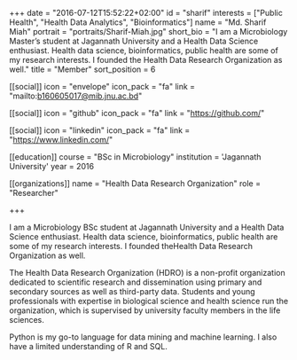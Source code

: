 +++
date = "2016-07-12T15:52:22+02:00"
id = "sharif"
interests = ["Public Health", "Health Data Analytics", "Bioinformatics"]
name = "Md. Sharif Miah"
portrait = "portraits/Sharif-Miah.jpg"
short_bio = "I am a Microbiology Master’s student at Jagannath University and a Health Data Science enthusiast. Health data science, bioinformatics, public health are some of my research interests. I founded the Health Data Research Organization as well."
title = "Member"
sort_position = 6

[[social]]
    icon = "envelope"
    icon_pack = "fa"
    link = "mailto:b160605017@mib.jnu.ac.bd"

[[social]]
    icon = "github"
    icon_pack = "fa"
    link = "https://github.com/"

[[social]]
    icon = "linkedin"
    icon_pack = "fa"
    link = "https://www.linkedin.com/"

[[education]]
    course = "BSc in Microbiology"
    institution = 'Jagannath University'
    year = 2016


[[organizations]]
    name = "Health Data Research Organization"
    role = "Researcher"

+++

I am a Microbiology BSc student at Jagannath
University and a Health Data Science enthusiast. Health data science, bioinformatics, public health are some of my research interests. I founded theHealth Data Research Organization as well.

The Health Data Research Organization (HDRO) is a non-profit organization dedicated to scientific research and dissemination using primary and secondary sources as well as third-party data. Students and young professionals with expertise in biological science and health science run the organization, which is supervised by university faculty members in the life sciences.

Python is my go-to language for data mining and machine learning. I also have a limited understanding of R and SQL.